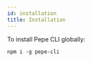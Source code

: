 ```yaml
---
id: installation
title: Installation
---
```


To install Pepe CLI globally:

```
npm i -g pepe-cli
```
